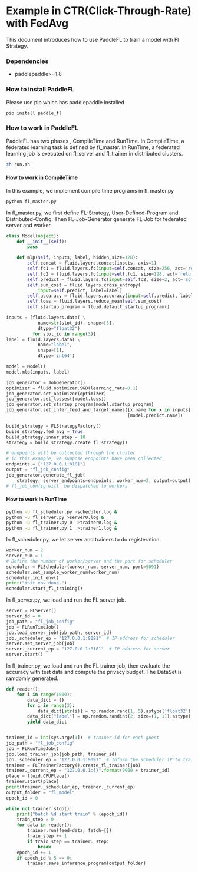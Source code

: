 # Example in CTR(Click-Through-Rate) with FedAvg

This document introduces how to use PaddleFL to train a model with Fl Strategy.

### Dependencies

- paddlepaddle>=1.8

### How to install PaddleFL

Please use pip which has paddlepaddle installed

```sh
pip install paddle_fl
```

### How to work in PaddleFL

PaddleFL has two phases , CompileTime and RunTime. In CompileTime, a federated learning task is defined by fl_master. In RunTime, a federated learning job is executed on fl_server and fl_trainer in distributed clusters.

```sh
sh run.sh
```

#### How to work in CompileTime

In this example, we implement compile time programs in fl_master.py

```sh
python fl_master.py
```

In fl_master.py, we first define FL-Strategy, User-Defined-Program and Distributed-Config. Then FL-Job-Generator generate FL-Job for federated server and worker.

```python
class Model(object):
    def __init__(self):
        pass

    def mlp(self, inputs, label, hidden_size=128):
        self.concat = fluid.layers.concat(inputs, axis=1)
        self.fc1 = fluid.layers.fc(input=self.concat, size=256, act='relu')
        self.fc2 = fluid.layers.fc(input=self.fc1, size=128, act='relu')
        self.predict = fluid.layers.fc(input=self.fc2, size=2, act='softmax')
        self.sum_cost = fluid.layers.cross_entropy(
            input=self.predict, label=label)
        self.accuracy = fluid.layers.accuracy(input=self.predict, label=label)
        self.loss = fluid.layers.reduce_mean(self.sum_cost)
        self.startup_program = fluid.default_startup_program()

inputs = [fluid.layers.data( \
            name=str(slot_id), shape=[5],
            dtype="float32")
          for slot_id in range(3)]
label = fluid.layers.data( \
            name="label",
            shape=[1],
            dtype='int64')

model = Model()
model.mlp(inputs, label)

job_generator = JobGenerator()
optimizer = fluid.optimizer.SGD(learning_rate=0.1)
job_generator.set_optimizer(optimizer)
job_generator.set_losses([model.loss])
job_generator.set_startup_program(model.startup_program)
job_generator.set_infer_feed_and_target_names([x.name for x in inputs],
                                              [model.predict.name])

build_strategy = FLStrategyFactory()
build_strategy.fed_avg = True
build_strategy.inner_step = 10
strategy = build_strategy.create_fl_strategy()

# endpoints will be collected through the cluster
# in this example, we suppose endpoints have been collected
endpoints = ["127.0.0.1:8181"]
output = "fl_job_config"
job_generator.generate_fl_job(
    strategy, server_endpoints=endpoints, worker_num=2, output=output)
# fl_job_config will  be dispatched to workers
```

#### How to work in RunTime

```sh
python -u fl_scheduler.py >scheduler.log &
python -u fl_server.py >server0.log &
python -u fl_trainer.py 0  >trainer0.log &
python -u fl_trainer.py 1  >trainer1.log &
```
In fl_scheduler.py, we let server and trainers to do registeration.

```python
worker_num = 2
server_num = 1
# Define the number of worker/server and the port for scheduler
scheduler = FLScheduler(worker_num, server_num, port=9091)
scheduler.set_sample_worker_num(worker_num)
scheduler.init_env()
print("init env done.")
scheduler.start_fl_training()
```
In fl_server.py, we load and run the FL server job.  

```python
server = FLServer()
server_id = 0
job_path = "fl_job_config"
job = FLRunTimeJob()
job.load_server_job(job_path, server_id)
job._scheduler_ep = "127.0.0.1:9091"  # IP address for scheduler
server.set_server_job(job)
server._current_ep = "127.0.0.1:8181"  # IP address for server
server.start()
```

In fl_trainer.py, we load and run the FL trainer job, then evaluate the accuracy with test data and compute the privacy budget. The DataSet is ramdomly generated. 

```python
def reader():
    for i in range(1000):
        data_dict = {}
        for i in range(3):
            data_dict[str(i)] = np.random.rand(1, 5).astype('float32')
        data_dict["label"] = np.random.randint(2, size=(1, 1)).astype('int64')
        yield data_dict


trainer_id = int(sys.argv[1])  # trainer id for each guest
job_path = "fl_job_config"
job = FLRunTimeJob()
job.load_trainer_job(job_path, trainer_id)
job._scheduler_ep = "127.0.0.1:9091"  # Inform the scheduler IP to trainer
trainer = FLTrainerFactory().create_fl_trainer(job)
trainer._current_ep = "127.0.0.1:{}".format(9000 + trainer_id)
place = fluid.CPUPlace()
trainer.start(place)
print(trainer._scheduler_ep, trainer._current_ep)
output_folder = "fl_model"
epoch_id = 0

while not trainer.stop():
    print("batch %d start train" % (epoch_id))
    train_step = 0
    for data in reader():
        trainer.run(feed=data, fetch=[])
        train_step += 1
        if train_step == trainer._step:
            break
    epoch_id += 1
    if epoch_id % 5 == 0:
        trainer.save_inference_program(output_folder)
```
